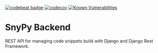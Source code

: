 [![codebeat badge](https://codebeat.co/badges/636a710b-e6c6-4ca8-ab1b-921bbaa6c816)](https://codebeat.co/projects/github-com-nezhar-snypy-backend-master)
[![codecov](https://codecov.io/gh/snypy/snypy-backend/branch/master/graph/badge.svg?token=FJ8DVxxArd)](https://codecov.io/gh/snypy/snypy-backend)
[![Known Vulnerabilities](https://snyk.io/test/github/nezhar/snypy-backend/badge.svg?targetFile=requirements/base.txt)](https://snyk.io/test/github/nezhar/snypy-backend?targetFile=requirements/base.txt)

# SnyPy Backend

REST API for managing code snippets build with Django and Django Rest Framework.
